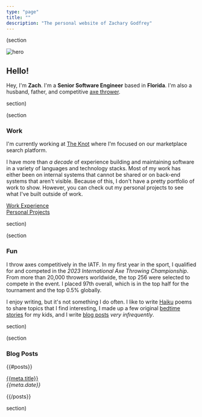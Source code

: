 ```yaml
---
type: "page"
title: ""
description: "The personal website of Zachary Godfrey"
---
```


(section

![hero](data:image/png;base64,{{>hero}})

## Hello!

Hey, I'm **Zach**. I'm a **Senior Software Engineer** based in **Florida**. I'm also a husband, father, and competitive [axe thrower](#fun).

section)

(section

### Work

I'm currently working at [The Knot](https://theknot.com) where I'm focused on our marketplace search platform.

I have more than *a decade* of experience building and maintaining software in a variety of languages and technology stacks. Most of my work has either been on internal systems that cannot be shared or on back-end systems that aren't visible. Because of this, I don't have a pretty portfolio of work to show. However, you can check out my personal projects to see what I've built outside of work.

<div class="grid stack fill-2 items-y-center items-x-center">
  <div>
    <a class="button" href="/work">Work Experience</a>
  </div>
  <div>
    <a class="button" href="/projects">Personal Projects</a>
  </div>
</div>

section)

(section

### Fun

I throw axes competitively in the IATF. In my first year in the sport, I qualified for and competed in the *2023 International Axe Throwing Championship*. From more than 20,000 throwers worldwide, the top 256 were selected to compete in the event. I placed 97th overall, which is in the top half for the tournament and the top 0.5% globally.

I enjoy writing, but it's not something I do often. I like to write [Haiku](/haiku) poems to share topics that I find interesting, I made up a few original [bedtime stories](/bedtime-stories) for my kids, and I write [blog posts](#blog-posts) *very infrequently*.

section)

(section

### Blog Posts

{{#posts}}

[{{meta.title}}](/{{{uri}}})\
*{{meta.date}}*

{{/posts}}

section)
